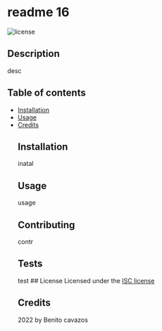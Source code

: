 
  # readme 16
  ![license](https://img.shields.io/badge/Licence-ISC-blue)
  ## Description
  desc
  ## Table of contents
* [Installation](#installation)
* [Usage](#usage)
* [Credits](#credits)
  ## Installation
  inatal
  ## Usage
  usage
  ## Contributing
  contr
  ## Tests
  test ## License
            Licensed under the [ISC license](https://choosealicense.com/licenses/isc/)
  ## Credits
  2022 by Benito cavazos

